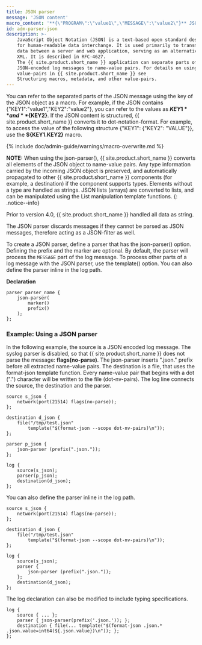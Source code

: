 ```yaml
---
title: JSON parser
message: 'JSON content'
macro_content: '**{\"PROGRAM\":\"value1\",\"MESSAGE\":\"value2\"}** JSON'
id: adm-parser-json
description: >-
    JavaScript Object Notation (JSON) is a text-based open standard designed
    for human-readable data interchange. It is used primarily to transmit
    data between a server and web application, serving as an alternative to
    XML. It is described in RFC-4627.
    The {{ site.product.short_name }} application can separate parts of incoming
    JSON-encoded log messages to name-value pairs. For details on using
    value-pairs in {{ site.product.short_name }} see
    Structuring macros, metadata, and other value-pairs.
---
```


You can refer to the separated parts of the JSON message using the key
of the JSON object as a macro. For example, if the JSON contains
{\"KEY1\":\"value1\",\"KEY2\":\"value2\"}, you can refer to the values
as **${KEY1}** and **${KEY2}**. If the JSON content is structured,
{{ site.product.short_name }} converts it to dot-notation-format. For example, to access
the value of the following structure {\"KEY1\": {\"KEY2\": \"VALUE\"}},
use the **${KEY1.KEY2}** macro.

{% include doc/admin-guide/warnings/macro-overwrite.md %}

**NOTE:** When using the json-parser(), {{ site.product.short_name }} converts all elements
of the JSON object to name-value pairs. Any type information carried by
the incoming JSON object is preserved, and automatically propagated to
other {{ site.product.short_name }} components (for example, a destination) if the
component supports types. Elements without a type are handled as
strings. JSON lists (arrays) are converted to lists, and can be
manipulated using the List manipulation template functions.
{: .notice--info}

Prior to version 4.0, {{ site.product.short_name }} handled all data as string.

The JSON parser discards messages if they cannot be parsed as JSON
messages, therefore acting as a JSON-filter as well.

To create a JSON parser, define a parser that has the json-parser()
option. Defining the prefix and the marker are optional. By default, the
parser will process the `MESSAGE` part of the log message. To process
other parts of a log message with the JSON parser, use the template()
option. You can also define the parser inline in the log path.

**Declaration**

```config
parser parser_name {
    json-parser(
        marker()
        prefix()
    );
};
```

### Example: Using a JSON parser

In the following example, the source is a JSON encoded log message. The
syslog parser is disabled, so that {{ site.product.short_name }} does not parse the
message: **flags(no-parse)**. The json-parser inserts \".json.\" prefix
before all extracted name-value pairs. The destination is a file, that
uses the format-json template function. Every name-value pair that
begins with a dot (\".\") character will be written to the file
(dot-nv-pairs). The log line connects the source, the destination and
the parser.

```config
source s_json {
    network(port(21514) flags(no-parse));
};

destination d_json {
    file("/tmp/test.json"
        template("$(format-json --scope dot-nv-pairs)\n"));
};

parser p_json {
    json-parser (prefix(".json."));
};

log {
    source(s_json);
    parser(p_json);
    destination(d_json);
};
```

You can also define the parser inline in the log path.

```config
source s_json {
    network(port(21514) flags(no-parse));
};

destination d_json {
    file("/tmp/test.json"
        template("$(format-json --scope dot-nv-pairs)\n"));
};

log {
    source(s_json);
    parser {
        json-parser (prefix(".json."));
    };
    destination(d_json);
};
```
The log declaration can also be modified to include typing specifications.

```config
log {
    source { ... };
    parser { json-parser(prefix('.json.')); };
    destination { file(... template("$(format-json .json.* .json.value=int64(${.json.value})\n")); };
};
```

